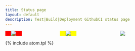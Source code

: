 ```yaml
---
title: Status page
layout: default
description: Test|Build|Deployment GithubCI status page
---
```


<center>
<div class="col" style="column-width: 100%; column-count: 3; text-align: center; position: center;">
  <div class="row" style="width: 33%; background-color: red; text-align: center; position: center;">
    <center><img src="https://github.com/wryyyyyyyy/runner_one/workflows/test/badge.svg" style="position: center;"/></center>
  </div>
   <div class="row" style="width: 33%; background-color: yellow; text-align: center; position: center;">
    <img src="https://github.com/wryyyyyyyy/runner_one/workflows/CI/badge.svg" style="position: center;" />
  </div>
   <div class="row" style="width: 33%; background-color: green text-align: center; position: center;">
    <img src="https://github.com/wryyyyyyyy/runner_one/workflows/deploy/badge.svg" style="position: center;"/>
  </div>
</div>
</center>

{% include atom.tpl %}
